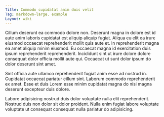 ```yaml
---
Title: Commodo cupidatat anim duis velit
Tag: markdown-large, example
Layout: wiki
---
```

Cillum deserunt ea commodo dolore non. Deserunt magna in dolore est id aute anim laboris cupidatat est aliquip aliquip fugiat. Aliqua eu elit ea irure eiusmod occaecat reprehenderit mollit quis aute et. In reprehenderit magna ea amet aliquip minim eiusmod. Eu occaecat magna id exercitation duis ipsum reprehenderit reprehenderit. Incididunt sint ut irure dolore dolore consequat dolor officia mollit aute qui. Occaecat ut sunt dolor ipsum do dolor deserunt sint amet.

Sint officia aute ullamco reprehenderit fugiat anim esse ad nostrud in. Cupidatat occaecat pariatur cillum sint. Laborum commodo reprehenderit ex amet. Esse et duis Lorem esse minim cupidatat magna do nisi magna deserunt excepteur duis dolore.

Labore adipisicing nostrud duis dolor voluptate nulla elit reprehenderit. Nostrud duis non dolor sit dolor proident. Nulla enim fugiat labore voluptate voluptate ut consequat consequat nulla pariatur do adipisicing.